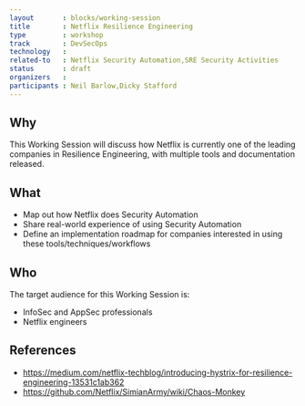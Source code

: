 ```yaml
---
layout       : blocks/working-session
title        : Netflix Resilience Engineering
type         : workshop
track        : DevSecOps
technology   :
related-to   : Netflix Security Automation,SRE Security Activities
status       : draft
organizers   :
participants : Neil Barlow,Dicky Stafford
---
```



## Why

This Working Session will discuss how Netflix is currently one of the leading companies in Resilience Engineering, with multiple tools and documentation released.

## What

 - Map out how Netflix does Security Automation
 - Share real-world experience of using Security Automation
 - Define an implementation roadmap for companies interested in using these tools/techniques/workflows

## Who

The target audience for this Working Session is:

 - InfoSec and AppSec professionals
 - Netflix engineers


## References

 - https://medium.com/netflix-techblog/introducing-hystrix-for-resilience-engineering-13531c1ab362
 - https://github.com/Netflix/SimianArmy/wiki/Chaos-Monkey
